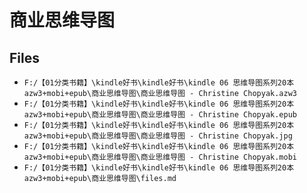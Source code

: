 # 商业思维导图

## Files

- `F:/【01分类书籍】\kindle好书\kindle好书\kindle 06 思维导图系列20本 azw3+mobi+epub\商业思维导图\商业思维导图 - Christine Chopyak.azw3`
- `F:/【01分类书籍】\kindle好书\kindle好书\kindle 06 思维导图系列20本 azw3+mobi+epub\商业思维导图\商业思维导图 - Christine Chopyak.epub`
- `F:/【01分类书籍】\kindle好书\kindle好书\kindle 06 思维导图系列20本 azw3+mobi+epub\商业思维导图\商业思维导图 - Christine Chopyak.jpg`
- `F:/【01分类书籍】\kindle好书\kindle好书\kindle 06 思维导图系列20本 azw3+mobi+epub\商业思维导图\商业思维导图 - Christine Chopyak.mobi`
- `F:/【01分类书籍】\kindle好书\kindle好书\kindle 06 思维导图系列20本 azw3+mobi+epub\商业思维导图\files.md`
